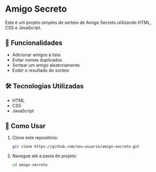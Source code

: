 # Amigo Secreto

Este é um projeto simples de sorteio de Amigo Secreto utilizando HTML, CSS e JavaScript.

## 📌 Funcionalidades
- Adicionar amigos à lista
- Evitar nomes duplicados
- Sortear um amigo aleatoriamente
- Exibir o resultado do sorteio

## 🛠️ Tecnologias Utilizadas
- HTML
- CSS
- JavaScript

## 🚀 Como Usar
1. Clone este repositório:
   ```bash
   git clone https://github.com/seu-usuario/amigo-secreto.git
   ```
2. Navegue até a pasta do projeto:
   ```bash
   cd amigo-secreto
   ```




